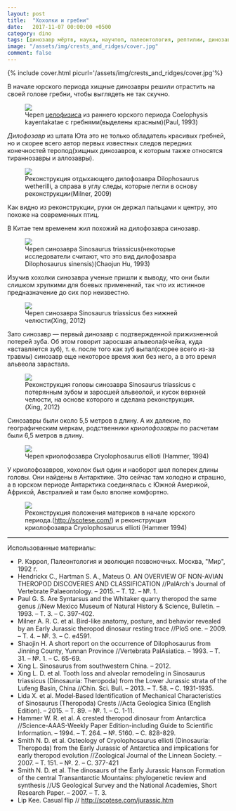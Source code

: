 ```yaml
---
layout: post
title:  "Хохолки и гребни"
date:   2017-11-07 00:00:00 +0500
category: dino
tags: [динозавр мёртв, наука, научпоп, палеонтология, рептилии, динозавры, тероподы, юрский период, Coelophysis kayentakatae, Dilophosaurus wetherilli, Sinosaurus triassicus, Dilophosaurus sinensis, Cryolophosaurus ellioti]
image: "/assets/img/crests_and_ridges/cover.jpg"
comment: false
---
```


{% include cover.html picurl='/assets/img/crests_and_ridges/cover.jpg'%}

В начале юрского периода хищные динозавры решили отрастить на своей голове гребни, чтобы выглядеть не так скучно. 

<figure>
  <img src="{{site.baseurl}}/assets/img/crests_and_ridges/1.jpg"/>
  <figcaption>Череп <a href="{{site.baseurl}}/dino/2017/10/31/firt-predatory-dinosaurs/">целофизиса</a> из раннего юрского периода Coelophysis kayentakatae с гребнями(выделены красным)(Paul, 1993)</figcaption>
</figure>

_Дилофозавр_ из штата Юта это не только обладатель красивых гребней, но и скорее всего автор первых известных следов передних конечностей теропод(хищных динозавров, к которым также относятся тираннозавры и аллозавры). 

<figure>
  <img src="{{site.baseurl}}/assets/img/crests_and_ridges/2.jpg"/>
  <figcaption>Реконструкция отдыхающего дилофозавра Dilophosaurus wetherilli, а справа в углу следы, которые легли в основу реконструкции(Milner, 2009)</figcaption>
</figure>

Как видно из реконструкции, руки он держал пальцами к центру, это похоже на современных птиц.

В Китае тем временем жил похожий на дилофозавра синозавр.

<figure>
  <img src="{{site.baseurl}}/assets/img/crests_and_ridges/3.jpg"/>
  <figcaption>Череп синозавра Sinosaurus triassicus(некоторые исследователи считают, что это вид дилофозавра Dilophosaurus sinensis)(Chaojun Hu, 1993)</figcaption>
</figure>

Изучив хохолки синозавра ученые пришли к выводу, что они были слишком хрупкими для боевых применений, так что их истинное предназначение до сих пор неизвестно.

<figure>
  <img src="{{site.baseurl}}/assets/img/crests_and_ridges/4.jpg"/>
  <figcaption>Череп синозавра Sinosaurus triassicus без нижней челюсти(Xing, 2012)</figcaption>
</figure>

Зато синозавр — первый динозавр с подтвержденной прижизненной потерей зуба. Об этом говорит заросшая альвеола(ячейка, куда «вставляется зуб), т. е. после того как зуб выпал(скорее всего из-за травмы) синозавр еще некоторое время жил без него, а в это время альвеола зарастала. 

<figure>
  <img src="{{site.baseurl}}/assets/img/crests_and_ridges/5.jpg"/>
  <figcaption>Реконструкция головы синозавра Sinosaurus triassicus с потерянным зубом и заросшей альвеолой, и кусок верхней челюсти, на основе которого и сделана реконструкция. (Xing, 2012)</figcaption>
</figure>

Синозавры были около 5,5 метров в длину. А их далекие, по географическим меркам, родственники _криолофозавры_ по расчетам были 6,5 метров в длину.


<figure>
  <img src="{{site.baseurl}}/assets/img/crests_and_ridges/6.jpg"/>
  <figcaption>Череп криолофозавра Cryolophosaurus ellioti (Hammer, 1994)</figcaption>
</figure>

У криолофозавров, хохолок был один и наоборот шел поперек длины головы. Они найдены в Антарктике. Это сейчас там холодно и страшно, а в юрском периоде Антарктика соединялась с Южной Америкой, Африкой, Австралией и там было вполне комфортно. 

<figure>
  <img src="{{site.baseurl}}/assets/img/crests_and_ridges/7.jpg"/>
  <figcaption>Реконструкция положения материков в начале юрского периода.(<a href="http://scotese.com/">http://scotese.com/</a>) и реконструкция криолофозавра Cryolophosaurus ellioti (Hammer 1994)</figcaption>
</figure>

---

Использованные материалы:
+ Р. Кэррол, Палеонтология и эволюция позвоночных. Москва, "Мир", 1992 г.
+ Hendrickx C., Hartman S. A., Mateus O. AN OVERVIEW OF NON-AVIAN THEROPOD DISCOVERIES AND CLASSIFICATION //PalArch's Journal of Vertebrate Palaeontology. – 2015. – Т. 12. – №. 1.
+ Paul G. S. Are Syntarsus and the Whitaker quarry theropod the same genus //New Mexico Museum of Natural History & Science, Bulletin. – 1993. – Т. 3. – С. 397-402.
+ Milner A. R. C. et al. Bird-like anatomy, posture, and behavior revealed by an Early Jurassic theropod dinosaur resting trace //PloS one. – 2009. – Т. 4. – №. 3. – С. e4591.
+ Shaojin H. A short report on the occurrence of Dilophosaurus from Jinning County, Yunnan Province //Vertebrata PalAsiatica. – 1993. – Т. 31. – №. 1. – С. 65-69.
+ Xing L. Sinosaurus from southwestern China. – 2012.
+ Xing L. D. et al. Tooth loss and alveolar remodeling in Sinosaurus triassicus (Dinosauria: Theropoda) from the Lower Jurassic strata of the Lufeng Basin, China //Chin. Sci. Bull. – 2013. – Т. 58. – С. 1931-1935.
+ Lida X. et al. Model‐Based Identification of Mechanical Characteristics of Sinosaurus (Theropoda) Crests //Acta Geologica Sinica (English Edition). – 2015. – Т. 89. – №. 1. – С. 1-11.
+ Hammer W. R. et al. A crested theropod dinosaur from Antarctica //Science-AAAS-Weekly Paper Edition-including Guide to Scientific Information. – 1994. – Т. 264. – №. 5160. – С. 828-829.
+ Smith N. D. et al. Osteology of Cryolophosaurus ellioti (Dinosauria: Theropoda) from the Early Jurassic of Antarctica and implications for early theropod evolution //Zoological Journal of the Linnean Society. – 2007. – Т. 151. – №. 2. – С. 377-421
+ Smith N. D. et al. The dinosaurs of the Early Jurassic Hanson Formation of the central Transantarctic Mountains: phylogenetic review and synthesis //US Geological Survey and the National Academies, Short Research Paper. – 2007. – Т. 3.
+ Lip Kee. Casual flip // http://scotese.com/jurassic.htm
